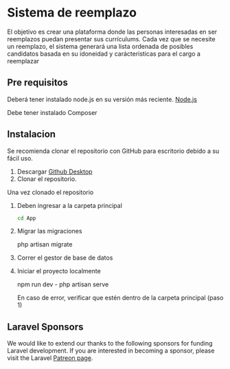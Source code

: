 # Sistema de reemplazo
El objetivo es crear una plataforma donde las personas interesadas en ser reemplazos puedan presentar sus currículums. Cada vez que se necesite un reemplazo, el sistema generará una lista ordenada de posibles candidatos basada en su idoneidad y carácteristicas para el cargo a reemplazar

## Pre requisitos  

Deberá tener instalado node.js en su versión más reciente.
[Node.js](https://nodejs.org/es)

Debe tener instalado Composer



## Instalacion
Se recomienda clonar el repositorio con GitHub para escritorio debido a su fácil uso.

1. Descargar [Github Desktop](https://desktop.github.com)
2. Clonar el repositorio.

Una vez clonado el repositorio

1. Deben ingresar a la carpeta principal
   ```sh
   cd App
   ```
2. Migrar las migraciones
   
   php artisan migrate
   
3. Correr el gestor de base de datos
     
5. Iniciar el proyecto localmente
   
   npm run dev - php artisan serve

   
   
   En caso de error, verificar que estén dentro de la carpeta principal (paso 1)

## Laravel Sponsors

We would like to extend our thanks to the following sponsors for funding Laravel development. If you are interested in becoming a sponsor, please visit the Laravel [Patreon page](https://patreon.com/taylorotwell).


